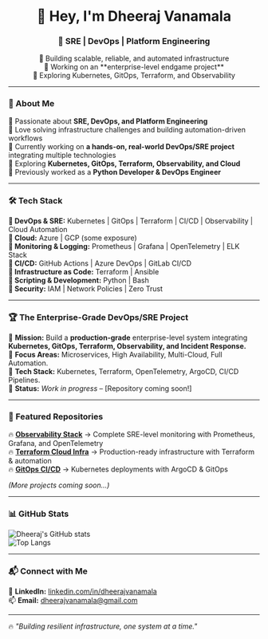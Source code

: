 <h1 align="center">👋 Hey, I'm Dheeraj Vanamala</h1>
<h3 align="center">🚀 SRE | DevOps | Platform Engineering</h3>

<p align="center">
🔹 Building scalable, reliable, and automated infrastructure <br>
🔹 Working on an **enterprise-level endgame project** <br>
🔹 Exploring Kubernetes, GitOps, Terraform, and Observability
</p>

---

### 🚀 About Me  
🔹 Passionate about **SRE, DevOps, and Platform Engineering**  
🔹 Love solving infrastructure challenges and building automation-driven workflows  
🔹 Currently working on **a hands-on, real-world DevOps/SRE project** integrating multiple technologies  
🔹 Exploring **Kubernetes, GitOps, Terraform, Observability, and Cloud**  
🔹 Previously worked as a **Python Developer & DevOps Engineer**  

---

### 🛠️ Tech Stack  
**🔹 DevOps & SRE:** Kubernetes | GitOps | Terraform | CI/CD | Observability | Cloud Automation  
**🔹 Cloud:** Azure | GCP (some exposure)  
**🔹 Monitoring & Logging:** Prometheus | Grafana | OpenTelemetry | ELK Stack  
**🔹 CI/CD:** GitHub Actions | Azure DevOps | GitLab CI/CD  
**🔹 Infrastructure as Code:** Terraform | Ansible  
**🔹 Scripting & Development:** Python | Bash  
**🔹 Security:** IAM | Network Policies | Zero Trust  

---

### 🏆 The **Enterprise-Grade DevOps/SRE Project**  
🚀 **Mission:** Build a **production-grade** enterprise-level system integrating **Kubernetes, GitOps, Terraform, Observability, and Incident Response.**  
🔹 **Focus Areas:** Microservices, High Availability, Multi-Cloud, Full Automation.  
🔹 **Tech Stack:** Kubernetes, Terraform, OpenTelemetry, ArgoCD, CI/CD Pipelines.  
🔹 **Status:** *Work in progress* – [Repository coming soon!]  

---

### 📌 Featured Repositories  
🔥 **[Observability Stack](#)** → Complete SRE-level monitoring with Prometheus, Grafana, and OpenTelemetry  
🔥 **[Terraform Cloud Infra](#)** → Production-ready infrastructure with Terraform & automation  
🔥 **[GitOps CI/CD](#)** → Kubernetes deployments with ArgoCD & GitOps  

*(More projects coming soon...)*  

---

### 📊 GitHub Stats  
![Dheeraj's GitHub stats](https://github-readme-stats.vercel.app/api?username=dheeraj-vanamala&show_icons=true&theme=radical)  
![Top Langs](https://github-readme-stats.vercel.app/api/top-langs/?username=dheeraj-vanamala&layout=compact&theme=radical)  

---

### 📬 Connect with Me  
💼 **LinkedIn:** [linkedin.com/in/dheerajvanamala](https://www.linkedin.com/in/dheerajvanamala/)  
📫 **Email:** dheerajvanamala@gmail.com  

---

🔥 *"Building resilient infrastructure, one system at a time."*  
